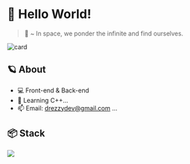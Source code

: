 # 🌙 Hello World! 
> 🚀 ~ In space, we ponder the infinite and find ourselves. <br>

<div>
  <img align="center" alt="card" src="https://githubcard-yvi2.onrender.com/card?username=drezzyts&banner=https://i.imgur.com/F3IKIMT.jpeg"><br>
</div>

## 🪐 About
- 💻 Front-end & Back-end
- 📘  Learning C++...
- 📫 Email: drezzydev@gmail.com ...
<link rel="stylesheet" href="https://cdn.jsdelivr.net/gh/devicons/devicon@v2.15.1/devicon.min.css">

## 📦 Stack
<p>
  <a href="https://skillicons.dev">
    <img src="https://skillicons.dev/icons?i=js,ts,cpp,html,css,nodejs,discordjs,figma,vscode,git,mongodb" />
  </a>
</p>
